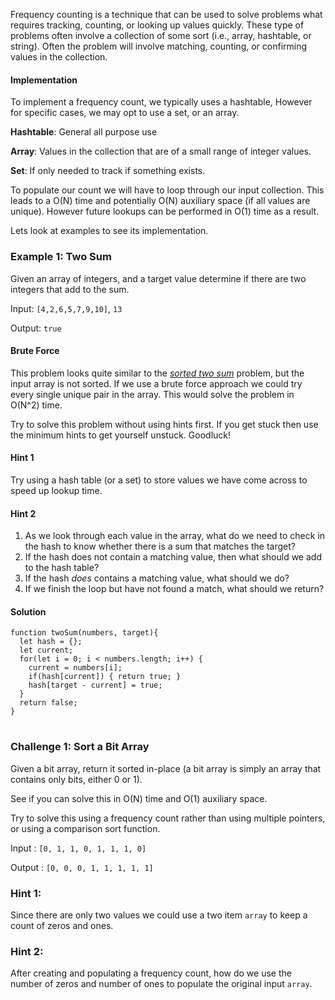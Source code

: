 Frequency counting is a technique that can be used to solve problems what requires tracking, counting, or looking up values quickly. These type of problems often involve a collection of some sort (i.e., array, hashtable, or string). Often the problem will involve matching, counting, or confirming values in the collection.

#### <a id="Implementation_2"></a>Implementation

To implement a frequency count, we typically uses a hashtable, However for specific cases, we may opt to use a set, or an array.

**Hashtable**: General all purpose use

**Array**: Values in the collection that are of a small range of integer values.

**Set**: If only needed to track if something exists.

To populate our count we will have to loop through our input collection. This leads to a O(N) time and potentially O(N) auxiliary space (if all values are unique). However future lookups can be performed in O(1) time as a result.

Lets look at examples to see its implementation.

### <a id="Example_1_Two_Sum_15"></a>Example 1: Two Sum

Given an array of integers, and a target value determine if there are two integers that add to the sum.

Input: `[4,2,6,5,7,9,10]`, `13`

Output: `true`

#### <a id="Brute_Force_22"></a>Brute Force

This problem looks quite similar to the [_sorted two sum_](http://class.outco.io/courses/technical/lectures/1950839) problem, but the input array is not sorted. If we use a brute force approach we could try every single unique pair in the array. This would solve the problem in O(N^2) time.

Try to solve this problem without using hints first. If you get stuck then use the minimum hints to get yourself unstuck. Goodluck!

#### <a id="Hint_1_27"></a>Hint 1

Try using a hash table (or a set) to store values we have come across to speed up lookup time.

#### <a id="Hint_2_31"></a>Hint 2

1.  As we look through each value in the array, what do we need to check in the hash to know whether there is a sum that matches the target?
2.  If the hash does not contain a matching value, then what should we add to the hash table?
3.  If the hash _does_ contains a matching value, what should we do?
4.  If we finish the loop but have not found a match, what should we return?

#### <a id="Solution_38"></a>Solution

<pre><code class="language-javascript"><span class="hljs-function"><span class="hljs-keyword">function</span> <span class="hljs-title">twoSum</span>(<span class="hljs-params">numbers, target</span>)</span>{
  <span class="hljs-keyword">let</span> hash = {};
  <span class="hljs-keyword">let</span> current;
  <span class="hljs-keyword">for</span>(<span class="hljs-keyword">let</span> i = <span class="hljs-number">0</span>; i < numbers.length; i++) {
    current = numbers[i];
    <span class="hljs-keyword">if</span>(hash[current]) { <span class="hljs-keyword">return</span> <span class="hljs-literal">true</span>; }
    hash[target - current] = <span class="hljs-literal">true</span>;
  }
  <span class="hljs-keyword">return</span> <span class="hljs-literal">false</span>;
}
</code>
</pre>

### <a id="Challenge_1_Sort_a_Bit_Array_52"></a>Challenge 1: Sort a Bit Array

Given a bit array, return it sorted in-place (a bit array is simply an array that contains only bits, either 0 or 1).

See if you can solve this in O(N) time and O(1) auxiliary space.

Try to solve this using a frequency count rather than using multiple pointers, or using a comparison sort function.

Input : `[0, 1, 1, 0, 1, 1, 1, 0]`

Output : `[0, 0, 0, 1, 1, 1, 1, 1]`

### <a id="Hint_1_64"></a>Hint 1:

Since there are only two values we could use a two item `array` to keep a count of zeros and ones.

### <a id="Hint_2_68"></a>Hint 2:

After creating and populating a frequency count, how do we use the number of zeros and number of ones to populate the original input `array`.
